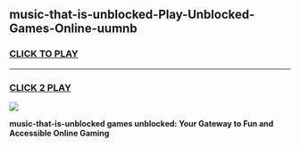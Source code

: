 
## music-that-is-unblocked-Play-Unblocked-Games-Online-uumnb
<h3>
<a href="https://premium76.site?title=music-that-is-unblocked&ref=25A">CLICK TO PLAY</a></h3>
<hr>

<h3>
<a href="https://premium76.site?title=music-that-is-unblocked&ref=25A">CLICK 2 PLAY</a>
  
</h3>

<a href="https://premium76.site?title=music-that-is-unblocked&ref=25A"><img src="https://clearcache.store/games.png"></a>


**music-that-is-unblocked games unblocked: Your Gateway to Fun and Accessible Online Gaming**
